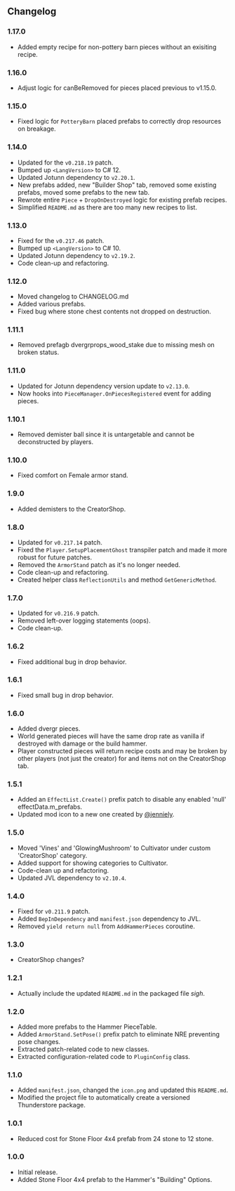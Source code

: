 ## Changelog

### 1.17.0

  * Added empty recipe for non-pottery barn pieces without an exisiting recipe.

### 1.16.0

  * Adjust logic for canBeRemoved for pieces placed previous to v1.15.0.

### 1.15.0

  * Fixed logic for `PotteryBarn` placed prefabs to correctly drop resources on breakage.

### 1.14.0

  * Updated for the `v0.218.19` patch.
  * Bumped up `<LangVersion>` to C# 12.
  * Updated Jotunn dependency to `v2.20.1`.
  * New prefabs added, new "Builder Shop" tab, removed some existing prefabs, moved some prefabs to the new tab.
  * Rewrote entire `Piece` + `DropOnDestroyed` logic for existing prefab recipes.
  * Simplified `README.md` as there are too many new recipes to list.

### 1.13.0

  * Fixed for the `v0.217.46` patch.
  * Bumped up `<LangVersion>` to C# 10.
  * Updated Jotunn dependency to `v2.19.2`.
  * Code clean-up and refactoring.

### 1.12.0

  * Moved changelog to CHANGELOG.md
  * Added various prefabs.
  * Fixed bug where stone chest contents not dropped on destruction.

### 1.11.1

  * Removed prefagb dvergrprops_wood_stake due to missing mesh on broken status.

### 1.11.0

  * Updated for Jotunn dependency version update to `v2.13.0`.
  * Now hooks into `PieceManager.OnPiecesRegistered` event for adding pieces.

### 1.10.1

  * Removed demister ball since it is untargetable and cannot be deconstructed by players.

### 1.10.0

  * Fixed comfort on Female armor stand.

### 1.9.0

  * Added demisters to the CreatorShop.

### 1.8.0

  * Updated for `v0.217.14` patch.
  * Fixed the `Player.SetupPlacementGhost` transpiler patch and made it more robust for future patches.
  * Removed the `ArmorStand` patch as it's no longer needed.
  * Code clean-up and refactoring.
  * Created helper class `ReflectionUtils` and method `GetGenericMethod`.

### 1.7.0

  * Updated for `v0.216.9` patch.
  * Removed left-over logging statements (oops).
  * Code clean-up.

### 1.6.2

  * Fixed additional bug in drop behavior.

### 1.6.1

  * Fixed small bug in drop behavior.

### 1.6.0

  * Added dvergr pieces.
  * World generated pieces will have the same drop rate as vanilla if destroyed with damage or the build hammer.
  * Player constructed pieces will return recipe costs and may be broken by other players (not just the creator) for
    and items not on the CreatorShop tab.

### 1.5.1

  * Added an `EffectList.Create()` prefix patch to disable any enabled 'null' effectData.m_prefabs.
  * Updated mod icon to a new one created by [@jenniely](https://twitter.com/jenniely).

### 1.5.0

  * Moved 'Vines' and 'GlowingMushroom' to Cultivator under custom 'CreatorShop' category.
  * Added support for showing categories to Cultivator.
  * Code-clean up and refactoring.
  * Updated JVL dependency to `v2.10.4`.

### 1.4.0

  * Fixed for `v0.211.9` patch.
  * Added `BepInDependency` and `manifest.json` dependency to JVL.
  * Removed `yield return null` from `AddHammerPieces` coroutine.

### 1.3.0

  * CreatorShop changes?

### 1.2.1

  * Actually include the updated `README.md` in the packaged file *sigh*.

### 1.2.0

  * Added more prefabs to the Hammer PieceTable.
  * Added `ArmorStand.SetPose()` prefix patch to eliminate NRE preventing pose changes.
  * Extracted patch-related code to new classes.
  * Extracted configuration-related code to `PluginConfig` class.

### 1.1.0

  * Added `manifest.json`, changed the `icon.png` and updated this `README.md`.
  * Modified the project file to automatically create a versioned Thunderstore package.

### 1.0.1

  * Reduced cost for Stone Floor 4x4 prefab from 24 stone to 12 stone.

### 1.0.0

  * Initial release.
  * Added Stone Floor 4x4 prefab to the Hammer's "Building" Options. 